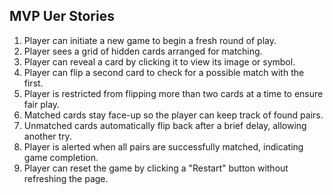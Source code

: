 ## MVP Uer Stories
1. Player can initiate a new game to begin a fresh round of play.
2. Player sees a grid of hidden cards arranged for matching.
3. Player can reveal a card by clicking it to view its image or symbol.
4. Player can flip a second card to check for a possible match with the first.
5. Player is restricted from flipping more than two cards at a time to ensure fair play.
6. Matched cards stay face-up so the player can keep track of found pairs.
7. Unmatched cards automatically flip back after a brief delay, allowing another try.
8. Player is alerted when all pairs are successfully matched, indicating game completion.
9. Player can reset the game by clicking a "Restart" button without refreshing the page.